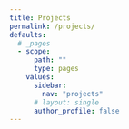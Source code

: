 ```yaml
---
title: Projects
permalink: /projects/
defaults:
  # _pages
  - scope:
      path: ""
      type: pages
    values:
      sidebar:
        nav: "projects"
      # layout: single
      author_profile: false
---
```

